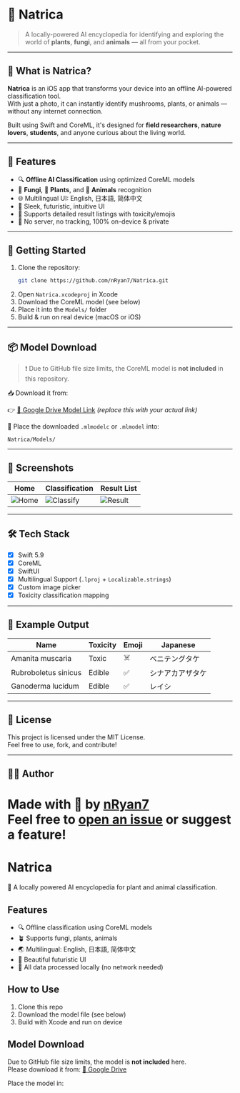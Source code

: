 # 🌿 Natrica

> A locally-powered AI encyclopedia for identifying and exploring the world of **plants**, **fungi**, and **animals** — all from your pocket.

---

## 🧠 What is Natrica?

**Natrica** is an iOS app that transforms your device into an offline AI-powered classification tool.  
With just a photo, it can instantly identify mushrooms, plants, or animals — without any internet connection.

Built using Swift and CoreML, it's designed for **field researchers**, **nature lovers**, **students**, and anyone curious about the living world.

---

## 🚀 Features

- 🔍 **Offline AI Classification** using optimized CoreML models  
- 🍄 **Fungi**, 🌿 **Plants**, and 🐾 **Animals** recognition  
- 🌐 Multilingual UI: English, 日本語, 简体中文  
- 🎨 Sleek, futuristic, intuitive UI  
- 🧾 Supports detailed result listings with toxicity/emojis  
- 📱 No server, no tracking, 100% on-device & private  

---

## 📲 Getting Started

1. Clone the repository:
   ```bash
   git clone https://github.com/nRyan7/Natrica.git
   ```
2. Open `Natrica.xcodeproj` in Xcode  
3. Download the CoreML model (see below)  
4. Place it into the `Models/` folder  
5. Build & run on real device (macOS or iOS)

---

## 📦 Model Download

> ❗ Due to GitHub file size limits, the CoreML model is **not included** in this repository.

📥 Download it from:

👉 [🔗 Google Drive Model Link](https://drive.google.com/...) *(replace this with your actual link)*

📁 Place the downloaded `.mlmodelc` or `.mlmodel` into:

```
Natrica/Models/
```

---

## 📸 Screenshots

| Home | Classification | Result List |
|------|----------------|-------------|
| ![Home](screenshots/home.png) | ![Classify](screenshots/classify.png) | ![Result](screenshots/result.png) |

---

## 🛠️ Tech Stack

- [x] Swift 5.9  
- [x] CoreML  
- [x] SwiftUI  
- [x] Multilingual Support (`.lproj` + `Localizable.strings`)  
- [x] Custom image picker  
- [x] Toxicity classification mapping  

---

## 🧪 Example Output

| Name                 | Toxicity | Emoji | Japanese        |
|----------------------|----------|-------|-----------------|
| Amanita muscaria     | Toxic    | ☠️     | ベニテングタケ   |
| Rubroboletus sinicus | Edible   | ✅     | シナアカアザタケ |
| Ganoderma lucidum    | Edible   | ✅     | レイシ            |

---

## 📄 License

This project is licensed under the MIT License.  
Feel free to use, fork, and contribute!

---

## 🙋‍♀️ Author

Made with 🍄 by **[nRyan7](https://github.com/nRyan7)**  
Feel free to [open an issue](https://github.com/nRyan7/Natrica/issues) or suggest a feature!
=======
# Natrica

🧠 A locally powered AI encyclopedia for plant and animal classification.

## Features
- 🔍 Offline classification using CoreML models
- 🪴 Supports fungi, plants, animals
- 🌏 Multilingual: English, 日本語, 简体中文
- 🎨 Beautiful futuristic UI
- 💾 All data processed locally (no network needed)

## How to Use
1. Clone this repo
2. Download the model file (see below)
3. Build with Xcode and run on device

## Model Download
Due to GitHub file size limits, the model is **not included** here.  
Please download it from: [🔗 Google Drive](https://drive.google.com/...)

Place the model in:

